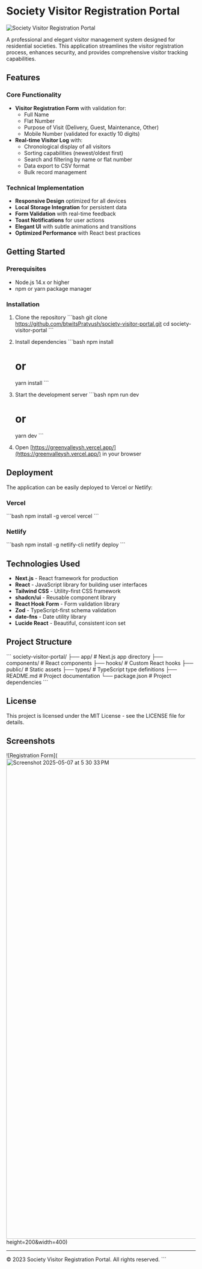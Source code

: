 # Society Visitor Registration Portal

![Society Visitor Registration Portal](<img width="1253" alt="Screenshot 2025-05-07 at 5 34 34 PM" src="https://github.com/user-attachments/assets/ca5223b1-9451-4fd9-bc50-86be9d30a5a3" />
)

A professional and elegant visitor management system designed for residential societies. This application streamlines the visitor registration process, enhances security, and provides comprehensive visitor tracking capabilities.

## Features

### Core Functionality
- **Visitor Registration Form** with validation for:
  - Full Name
  - Flat Number
  - Purpose of Visit (Delivery, Guest, Maintenance, Other)
  - Mobile Number (validated for exactly 10 digits)
- **Real-time Visitor Log** with:
  - Chronological display of all visitors
  - Sorting capabilities (newest/oldest first)
  - Search and filtering by name or flat number
  - Data export to CSV format
  - Bulk record management

### Technical Implementation
- **Responsive Design** optimized for all devices
- **Local Storage Integration** for persistent data
- **Form Validation** with real-time feedback
- **Toast Notifications** for user actions
- **Elegant UI** with subtle animations and transitions
- **Optimized Performance** with React best practices

## Getting Started

### Prerequisites
- Node.js 14.x or higher
- npm or yarn package manager

### Installation

1. Clone the repository
   \`\`\`bash
   git clone https://github.com/btwitsPratyush/society-visitor-portal.git
   cd society-visitor-portal
   \`\`\`

2. Install dependencies
   \`\`\`bash
   npm install
   # or
   yarn install
   \`\`\`

3. Start the development server
   \`\`\`bash
   npm run dev
   # or
   yarn dev
   \`\`\`

4. Open [https://greenvalleysh.vercel.app/](https://greenvalleysh.vercel.app/) in your browser

## Deployment

The application can be easily deployed to Vercel or Netlify:

### Vercel
\`\`\`bash
npm install -g vercel
vercel
\`\`\`

### Netlify
\`\`\`bash
npm install -g netlify-cli
netlify deploy
\`\`\`

## Technologies Used

- **Next.js** - React framework for production
- **React** - JavaScript library for building user interfaces
- **Tailwind CSS** - Utility-first CSS framework
- **shadcn/ui** - Reusable component library
- **React Hook Form** - Form validation library
- **Zod** - TypeScript-first schema validation
- **date-fns** - Date utility library
- **Lucide React** - Beautiful, consistent icon set

## Project Structure

\`\`\`
society-visitor-portal/
├── app/                  # Next.js app directory
├── components/           # React components
├── hooks/                # Custom React hooks
├── public/               # Static assets
├── types/                # TypeScript type definitions
├── README.md             # Project documentation
└── package.json          # Project dependencies
\`\`\`

## License

This project is licensed under the MIT License - see the LICENSE file for details.

## Screenshots

![Registration Form](<img width="1274" alt="Screenshot 2025-05-07 at 5 30 33 PM" src="https://github.com/user-attachments/assets/9009f944-ca9e-4d7b-a531-1713e436b82c" />
height=200&width=400)

---

© 2023 Society Visitor Registration Portal. All rights reserved.
\`\`\`


